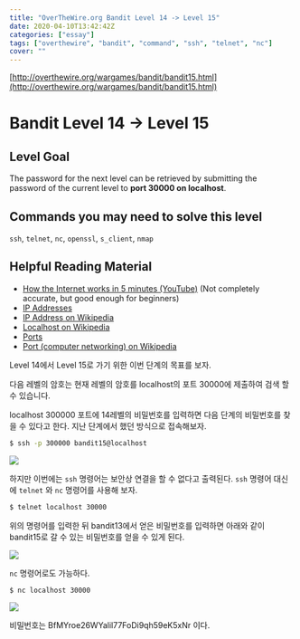 ```yaml
---
title: "OverTheWire.org Bandit Level 14 -> Level 15"
date: 2020-04-10T13:42:42Z
categories: ["essay"]
tags: ["overthewire", "bandit", "command", "ssh", "telnet", "nc"]
cover: ""
---
```


[http://overthewire.org/wargames/bandit/bandit15.html](http://overthewire.org/wargames/bandit/bandit15.html)

# Bandit Level 14 → Level 15

## Level Goal

The password for the next level can be retrieved by submitting the password of the current level to **port 30000 on localhost**.

## Commands you may need to solve this level

`ssh`, `telnet`, `nc`, `openssl`, `s_client`, `nmap`

## Helpful Reading Material

-   [How the Internet works in 5 minutes (YouTube)](https://www.youtube.com/watch?v=7_LPdttKXPc) (Not completely accurate, but good enough for beginners)
-   [IP Addresses](http://computer.howstuffworks.com/web-server5.htm)
-   [IP Address on Wikipedia](http://en.wikipedia.org/wiki/IP_address)
-   [Localhost on Wikipedia](http://en.wikipedia.org/wiki/Localhost)
-   [Ports](http://computer.howstuffworks.com/web-server8.htm)
-   [Port (computer networking) on Wikipedia](http://en.wikipedia.org/wiki/Port_(computer_networking))

Level 14에서 Level 15로 가기 위한 이번 단계의 목표를 보자.

다음 레벨의 암호는 현재 레벨의 암호를 localhost의 포트 30000에 제출하여 검색 할 수 있습니다.

  

localhost 300000 포트에 14레벨의 비밀번호를 입력하면 다음 단계의 비밀번호를 찾을 수 있다고 한다. 지난 단계에서 했던 방식으로 접속해보자.

  
```bash
$ ssh -p 300000 bandit15@localhost
```
  

[![](https://4.bp.blogspot.com/-8alAmTtwnLo/WWmD5VPFCVI/AAAAAAAAKvY/k5HEtBhAoJErh1CCN6SmDtTuRIkmPztSQCLcBGAs/s640/bandit14_00.png)](https://4.bp.blogspot.com/-8alAmTtwnLo/WWmD5VPFCVI/AAAAAAAAKvY/k5HEtBhAoJErh1CCN6SmDtTuRIkmPztSQCLcBGAs/s1600/bandit14_00.png)

  

하지만 이번에는 `ssh` 명령어는 보안상 연결을 할 수 없다고 출력된다. `ssh` 명령어 대신에 `telnet` 와 `nc` 명령어를 사용해 보자.

  
```bash
$ telnet localhost 30000
```
  

위의 명령어를 입력한 뒤 bandit13에서 얻은 비밀번호를 입력하면 아래와 같이 bandit15로 갈 수 있는 비밀번호를 얻을 수 있게 된다.

  

[![](https://2.bp.blogspot.com/-a0AegFSs0Us/WWmD5ZwuqzI/AAAAAAAAKvQ/KUF8wDKHDaAvjQ4Ui-71LZnZzI57vDMxwCEwYBhgL/s640/bandit14_01.png)](https://2.bp.blogspot.com/-a0AegFSs0Us/WWmD5ZwuqzI/AAAAAAAAKvQ/KUF8wDKHDaAvjQ4Ui-71LZnZzI57vDMxwCEwYBhgL/s1600/bandit14_01.png)

  

`nc` 명령어로도 가능하다.
```bash
$ nc localhost 30000
```
  

[![](https://3.bp.blogspot.com/-m4pSy2ZJjmU/WWmD5YI0IoI/AAAAAAAAKvU/SoSk5d5oUIUTwrYmGffmYvOg16vyVcajgCEwYBhgL/s640/bandit14_02.png)](https://3.bp.blogspot.com/-m4pSy2ZJjmU/WWmD5YI0IoI/AAAAAAAAKvU/SoSk5d5oUIUTwrYmGffmYvOg16vyVcajgCEwYBhgL/s1600/bandit14_02.png)

  

비밀번호는 BfMYroe26WYalil77FoDi9qh59eK5xNr 이다.